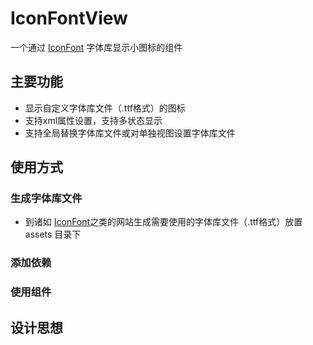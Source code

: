# IconFontView

一个通过 [IconFont](https://www.iconfont.cn/) 字体库显示小图标的组件

## 主要功能
* 显示自定义字体库文件（.ttf格式）的图标
* 支持xml属性设置，支持多状态显示
* 支持全局替换字体库文件或对单独视图设置字体库文件
## 使用方式
### 生成字体库文件
* 到诸如 [IconFont](https://www.iconfont.cn/)之类的网站生成需要使用的字体库文件（.ttf格式）放置 assets 目录下
### 添加依赖
### 使用组件
## 设计思想
